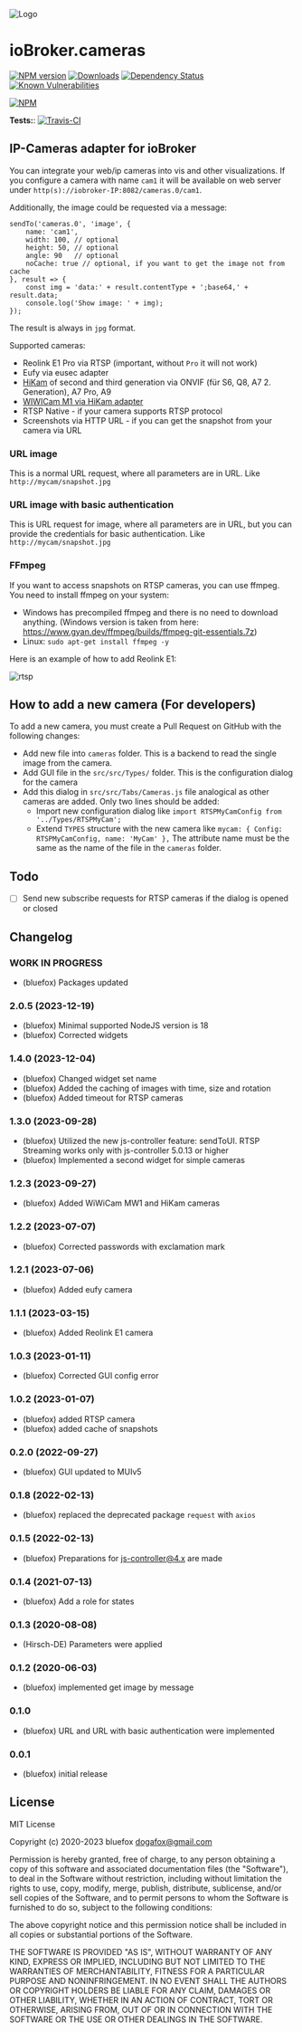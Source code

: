 ![Logo](admin/cameras.png)
# ioBroker.cameras

[![NPM version](http://img.shields.io/npm/v/iobroker.cameras.svg)](https://www.npmjs.com/package/iobroker.cameras)
[![Downloads](https://img.shields.io/npm/dm/iobroker.cameras.svg)](https://www.npmjs.com/package/iobroker.cameras)
[![Dependency Status](https://img.shields.io/david/ioBroker/iobroker.cameras.svg)](https://david-dm.org/ioBroker/iobroker.cameras)
[![Known Vulnerabilities](https://snyk.io/test/github/ioBroker/ioBroker.cameras/badge.svg)](https://snyk.io/test/github/ioBroker/ioBroker.cameras)

[![NPM](https://nodei.co/npm/iobroker.cameras.png?downloads=true)](https://nodei.co/npm/iobroker.cameras/)

**Tests:**: [![Travis-CI](http://img.shields.io/travis/ioBroker/ioBroker.cameras/master.svg)](https://travis-ci.org/ioBroker/ioBroker.cameras)

## IP-Cameras adapter for ioBroker
You can integrate your web/ip cameras into vis and other visualizations.
If you configure a camera with name `cam1` it will be available on 
web server under `http(s)://iobroker-IP:8082/cameras.0/cam1`.

Additionally, the image could be requested via a message:
```
sendTo('cameras.0', 'image', {
    name: 'cam1', 
    width: 100, // optional 
    height: 50, // optional
    angle: 90   // optional
    noCache: true // optional, if you want to get the image not from cache
}, result => {
    const img = 'data:' + result.contentType + ';base64,' + result.data;
    console.log('Show image: ' + img);    
}); 
```

The result is always in `jpg` format.

Supported cameras:
- Reolink E1 Pro via RTSP (important, without `Pro` it will not work)
- Eufy via eusec adapter
- [HiKam](https://support.hikam.de/support/solutions/articles/16000070656-zugriff-auf-kameras-der-2-generation-via-onvif-f%C3%BCr-s6-q8-a7-2-generation-) of second and third generation via ONVIF (für S6, Q8, A7 2. Generation), A7 Pro, A9
- [WIWICam M1 via HiKam adapter](https://www.wiwacam.com/de/mw1-minikamera-kurzanleitung-und-faq/)
- RTSP Native - if your camera supports RTSP protocol
- Screenshots via HTTP URL - if you can get the snapshot from your camera via URL

### URL image
This is a normal URL request, where all parameters are in URL. Like `http://mycam/snapshot.jpg`  

### URL image with basic authentication
This is URL request for image, where all parameters are in URL, but you can provide the credentials for basic authentication. Like `http://mycam/snapshot.jpg`  

### FFmpeg
If you want to access snapshots on RTSP cameras, you can use ffmpeg. You need to install ffmpeg on your system:
- Windows has precompiled ffmpeg and there is no need to download anything. (Windows version is taken from here: https://www.gyan.dev/ffmpeg/builds/ffmpeg-git-essentials.7z) 
- Linux: `sudo apt-get install ffmpeg -y`

Here is an example of how to add Reolink E1:

![rtsp](img/rtsp.png)

## How to add a new camera (For developers)
To add a new camera, you must create a Pull Request on GitHub with the following changes:
- Add new file into `cameras` folder. This is a backend to read the single image from the camera. 
- Add GUI file in the `src/src/Types/` folder. This is the configuration dialog for the camera
- Add this dialog in `src/src/Tabs/Cameras.js` file analogical as other cameras are added. Only two lines should be added:
  - Import new configuration dialog like `import RTSPMyCamConfig from '../Types/RTSPMyCam';`
  - Extend `TYPES` structure with the new camera like `mycam: { Config: RTSPMyCamConfig, name: 'MyCam' },`
    The attribute name must be the same as the name of the file in the `cameras` folder.

## Todo
- [ ] Send new subscribe requests for RTSP cameras if the dialog is opened or closed 
<!--
	Placeholder for the next version (at the beginning of the line):
	### **WORK IN PROGRESS**
-->

## Changelog
### **WORK IN PROGRESS**
* (bluefox) Packages updated

### 2.0.5 (2023-12-19)
* (bluefox) Minimal supported NodeJS version is 18
* (bluefox) Corrected widgets

### 1.4.0 (2023-12-04)
* (bluefox) Changed widget set name
* (bluefox) Added the caching of images with time, size and rotation
* (bluefox) Added timeout for RTSP cameras

### 1.3.0 (2023-09-28)
* (bluefox) Utilized the new js-controller feature: sendToUI. RTSP Streaming works only with js-controller 5.0.13 or higher
* (bluefox) Implemented a second widget for simple cameras

### 1.2.3 (2023-09-27)
* (bluefox) Added WiWiCam MW1 and HiKam cameras

### 1.2.2 (2023-07-07)
* (bluefox) Corrected passwords with exclamation mark

### 1.2.1 (2023-07-06)
* (bluefox) Added eufy camera

### 1.1.1 (2023-03-15)
* (bluefox) Added Reolink E1 camera

### 1.0.3 (2023-01-11)
* (bluefox) Corrected GUI config error

### 1.0.2 (2023-01-07)
* (bluefox) added RTSP camera
* (bluefox) added cache of snapshots

### 0.2.0 (2022-09-27)
* (bluefox) GUI updated to MUIv5

### 0.1.8 (2022-02-13)
* (bluefox) replaced the deprecated package `request` with `axios`

### 0.1.5 (2022-02-13)
* (bluefox) Preparations for js-controller@4.x are made

### 0.1.4 (2021-07-13)
* (bluefox) Add a role for states

### 0.1.3 (2020-08-08)
* (Hirsch-DE) Parameters were applied

### 0.1.2 (2020-06-03)
* (bluefox) implemented get image by message

### 0.1.0
* (bluefox) URL and URL with basic authentication were implemented

### 0.0.1
* (bluefox) initial release

## License
MIT License

Copyright (c) 2020-2023 bluefox <dogafox@gmail.com>

Permission is hereby granted, free of charge, to any person obtaining a copy
of this software and associated documentation files (the "Software"), to deal
in the Software without restriction, including without limitation the rights
to use, copy, modify, merge, publish, distribute, sublicense, and/or sell
copies of the Software, and to permit persons to whom the Software is
furnished to do so, subject to the following conditions:

The above copyright notice and this permission notice shall be included in all
copies or substantial portions of the Software.

THE SOFTWARE IS PROVIDED "AS IS", WITHOUT WARRANTY OF ANY KIND, EXPRESS OR
IMPLIED, INCLUDING BUT NOT LIMITED TO THE WARRANTIES OF MERCHANTABILITY,
FITNESS FOR A PARTICULAR PURPOSE AND NONINFRINGEMENT. IN NO EVENT SHALL THE
AUTHORS OR COPYRIGHT HOLDERS BE LIABLE FOR ANY CLAIM, DAMAGES OR OTHER
LIABILITY, WHETHER IN AN ACTION OF CONTRACT, TORT OR OTHERWISE, ARISING FROM,
OUT OF OR IN CONNECTION WITH THE SOFTWARE OR THE USE OR OTHER DEALINGS IN THE
SOFTWARE.
